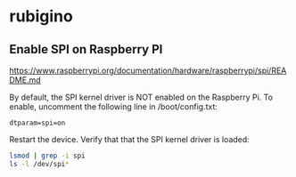 # rubigino

## Enable SPI on Raspberry PI
https://www.raspberrypi.org/documentation/hardware/raspberrypi/spi/README.md

By default, the SPI kernel driver is NOT enabled on the Raspberry Pi. To
enable, uncomment the following line in /boot/config.txt:

```
dtparam=spi=on
```

Restart the device. Verify that that the SPI kernel driver is loaded:

```bash
lsmod | grep -i spi
ls -l /dev/spi*
```
